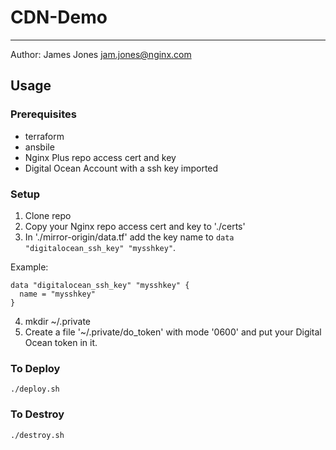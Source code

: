# CDN-Demo
---
Author: James Jones <jam.jones@nginx.com>

## Usage

### Prerequisites
- terraform
- ansbile
- Nginx Plus repo access cert and key
- Digital Ocean Account with a ssh key imported

### Setup
1. Clone repo
2. Copy your Nginx repo access cert and key to './certs'
3. In './mirror-origin/data.tf' add the key name to `data "digitalocean_ssh_key" "mysshkey"`.

  Example:

  ```
  data "digitalocean_ssh_key" "mysshkey" {
    name = "mysshkey"
  }
  ```
4. mkdir ~/.private
5. Create a file '~/.private/do_token' with mode '0600' and put your Digital Ocean token in it.

### To Deploy
  `./deploy.sh`

### To Destroy
  `./destroy.sh`
